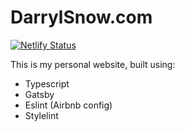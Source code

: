 # DarrylSnow.com

[![Netlify Status](https://api.netlify.com/api/v1/badges/06a9e159-310c-4e6b-a4f5-d27fd3db5c04/deploy-status)](https://app.netlify.com/sites/upbeat-pike-177d9a/deploys)

This is my personal website, built using:

- Typescript
- Gatsby
- Eslint (Airbnb config)
- Stylelint
